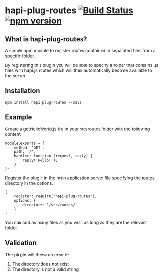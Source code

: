 # hapi-plug-routes [![Build Status](https://travis-ci.org/federicomaffei/hapi-plug-routes.svg)](https://travis-ci.org/federicomaffei/hapi-plug-routes) [![npm version](https://badge.fury.io/js/hapi-plug-routes.svg)](https://www.npmjs.com/package/hapi-plug-routes)

## What is hapi-plug-routes?
A simple npm module to register routes contained in separated files from a specific folder. 

By registering this plugin you will be able to specify a folder that contains .js files with hapi.js routes which will then automatically become available to the server.

## Installation
    npm install hapi-plug-routes --save

## Example

Create a getHelloWorld.js file in your src/routes folder with the following content:

 
    module.exports = {
	    method: 'GET',
	    path: '/',
	    handler: function (request, reply) {
	        reply('Hello!');
	    }
	};


Register the plugin in the main application server file specifying the routes directory in the options.

    {
        register: require('hapi-plug-routes'),
        options: {
            directory: '/src/routes/'
        }
    }

You can add as many files as you wish as long as they are the relevant folder.

## Validation

The plugin will throw an error if: 

1. The directory does not exist
2. The directory is not a valid string 